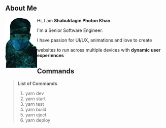 ## About Me ##

<img
    align="left"
    width="100"
    height="158"
    src="./public/ok.png">

Hi, I am **Shabuktagin Photon Khan**.

I'm a Senior Software Engineer.

I have passion for UI/UX, animations and love to create

websites to run across multiple devices with **dynamic user experiences**

## Commands #

> **List of Commands**
>
> 1. yarn dev
> 2. yarn start
> 3. yarn test
> 4. yarn build
> 5. yarn eject
> 6. yarn deploy